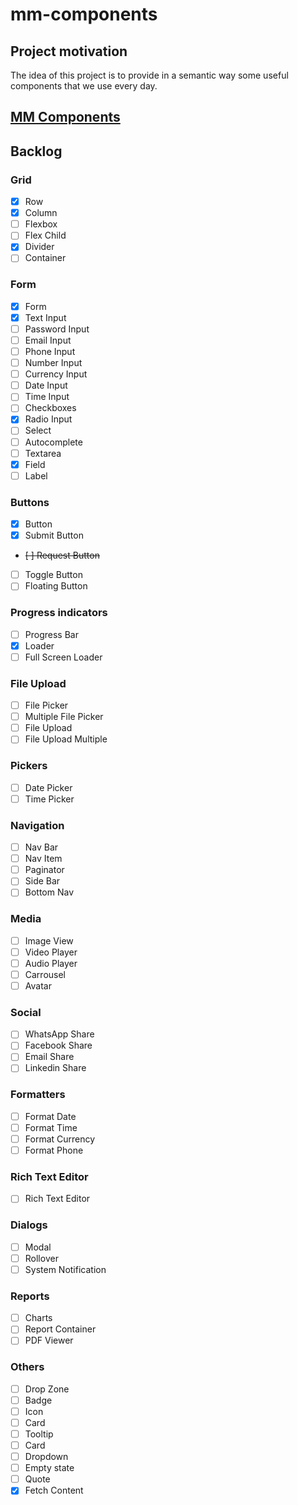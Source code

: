 # mm-components

## Project motivation

The idea of this project is to provide in a semantic way some useful components that we use every day.

## [MM Components](https://mm-components.now.sh/)

## Backlog

### Grid
- [x] Row
- [x] Column
- [ ] Flexbox
- [ ] Flex Child
- [x] Divider
- [ ] Container

### Form
- [x] Form
- [x] Text Input
- [ ] Password Input
- [ ] Email Input
- [ ] Phone Input
- [ ] Number Input
- [ ] Currency Input
- [ ] Date Input
- [ ] Time Input
- [ ] Checkboxes
- [x] Radio Input
- [ ] Select
- [ ] Autocomplete
- [ ] Textarea
- [x] Field
- [ ] Label

### Buttons
- [x] Button
- [x] Submit Button
- ~~[ ] Request Button~~
- [ ] Toggle Button
- [ ] Floating Button

### Progress indicators
- [ ] Progress Bar
- [x] Loader
- [ ] Full Screen Loader

### File Upload
- [ ] File Picker
- [ ] Multiple File Picker
- [ ] File Upload
- [ ] File Upload Multiple

### Pickers
- [ ] Date Picker
- [ ] Time Picker

### Navigation
- [ ] Nav Bar
- [ ] Nav Item
- [ ] Paginator
- [ ] Side Bar
- [ ] Bottom Nav

### Media
- [ ] Image View
- [ ] Video Player
- [ ] Audio Player
- [ ] Carrousel
- [ ] Avatar

### Social
- [ ] WhatsApp Share
- [ ] Facebook Share
- [ ] Email Share
- [ ] Linkedin Share

### Formatters
- [ ] Format Date
- [ ] Format Time
- [ ] Format Currency
- [ ] Format Phone

### Rich Text Editor
- [ ] Rich Text Editor

### Dialogs
- [ ] Modal
- [ ] Rollover
- [ ] System Notification

### Reports
- [ ] Charts
- [ ] Report Container
- [ ] PDF Viewer

### Others
- [ ] Drop Zone
- [ ] Badge
- [ ] Icon
- [ ] Card
- [ ] Tooltip
- [ ] Card
- [ ] Dropdown
- [ ] Empty state
- [ ] Quote
- [x] Fetch Content
